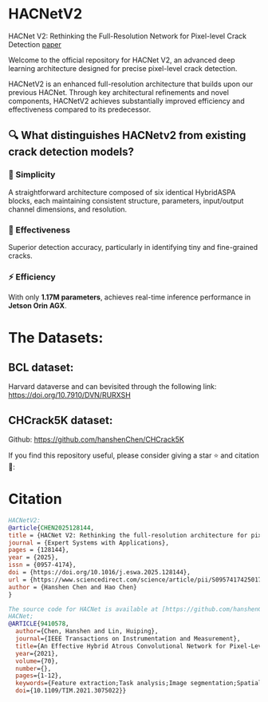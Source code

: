 # HACNetV2
HACNet V2: Rethinking the Full-Resolution  Network for Pixel-level Crack Detection
[paper](https://doi.org/10.1016/j.eswa.2025.128144)

Welcome to the official repository for HACNet V2, an advanced deep learning architecture designed for precise pixel-level crack detection. 

HACNetV2 is an enhanced full-resolution architecture that builds upon our previous HACNet. Through key architectural refinements and novel components, HACNetV2 achieves substantially improved efficiency and effectiveness compared to its predecessor. 

## 🔍 What distinguishes HACNetv2 from existing crack detection models?

### 🚀 Simplicity
A straightforward architecture composed of six identical HybridASPA blocks, each maintaining consistent structure, parameters, input/output channel dimensions, and resolution. 

### 🎯 Effectiveness
Superior detection accuracy, particularly in identifying tiny and fine-grained cracks.

### ⚡ Efficiency
With only **1.17M parameters**, achieves real-time inference performance in **Jetson Orin AGX**.



# The Datasets: 
## BCL dataset:
Harvard dataverse and can bevisited through the following link: https://doi.org/10.7910/DVN/RURXSH
## CHCrack5K dataset:
Github: https://github.com/hanshenChen/CHCrack5K


If you find this repository useful, please consider giving a star ⭐ and citation 🦖:
# Citation
```bibtex
HACNetV2:
@article{CHEN2025128144,
title = {HACNet V2: Rethinking the full-resolution architecture for pixel-level crack detection},
journal = {Expert Systems with Applications},
pages = {128144},
year = {2025},
issn = {0957-4174},
doi = {https://doi.org/10.1016/j.eswa.2025.128144},
url = {https://www.sciencedirect.com/science/article/pii/S0957417425017646},
author = {Hanshen Chen and Hao Chen}
}

The source code for HACNet is available at [https://github.com/hanshenChen/HacNet](https://github.com/hanshenChen/HACNet).  
HACNet;
@ARTICLE{9410578,
  author={Chen, Hanshen and Lin, Huiping},
  journal={IEEE Transactions on Instrumentation and Measurement}, 
  title={An Effective Hybrid Atrous Convolutional Network for Pixel-Level Crack Detection}, 
  year={2021},
  volume={70},
  number={},
  pages={1-12},
  keywords={Feature extraction;Task analysis;Image segmentation;Spatial resolution;Maintenance engineering;Convolutional codes;Semantics;Atrous convolution;crack detection;defect inspection;image segmentation;neural network architecture},
  doi={10.1109/TIM.2021.3075022}}


